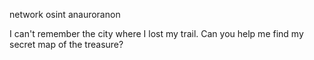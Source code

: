 network osint
anauroranon

I can't remember the city where I lost my trail. Can you help me find my secret map of the treasure?
